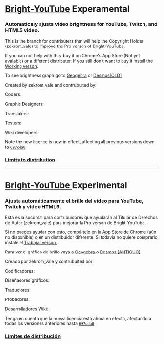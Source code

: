 # <a href="about:blank">Bright-YouTube</a> Experamental
<h3>
  Automaticaly ajusts video brightness for YouTube, Twitch, and HTML5 video.
</h3>
This is the branch for contributers that will help the Copyright Holder (zekrom_vale)
to improve the Pro verson of Bright-YouTube.

If you can not help with this, buy it on Chrome's App Store (Not yet avalable) or a
diferent distributer.  If you still don't want to buy it install the <a 
href="https://github.com/zekrom-vale/Bright-YouTube/tree/Working">Working verson</a>.

To see brightness graph go to <a href="https://ggbm.at/hh964TbP">Geogebra</a> or <a href="https://www.desmos.com/calculator/9j6xmk4snl">Desmos[OLD]</a>

Created by zekrom_vale and contrubuited by:

Coders:

Graphic Designers:

Translators:

Testers:

Wiki developers:

Note the new licence is now in effect, affecting all previous versions down to 
<a href="https://github.com/zekrom-vale/Bright-YouTube/commit/697cda09f8c41e3965349f3368485006913f2728">
  <code class="commit-sha">697cda0</code>
</a>

<h3>
  <a href="https://github.com/zekrom-vale/Bright-YouTube/blob/Experimental/distribution.md">
    Limits to distribution
  </a>
</h3>

------------
# <a href="about:blank"> Bright-YouTube </a> Experimental

<h3>
  Ajusta automáticamente el brillo del video para YouTube, Twitch y video HTML5.
</h3>
Esta es la sucursal para contribuidores que ayudarán al Titular de Derechos de Autor (zekrom_vale)
para mejorar la Pro verson de Bright-YouTube.

Si no puedes ayudar con esto, compártelo en la App Store de Chrome (aún no disponible) o en un
distribuidor diferente. Si todavía no quiere comprarlo, instale el <a
href = "https://github.com/zekrom-vale/Bright-YouTube/tree/Working"> Trabajar verson </a>.

Para ver el gráfico de brillo vaya a <a href="https://ggbm.at/hh964TbP"> Geogebra </a> o <a href="https://www.desmos.com/calculator/9j6xmk4snl"> Desmos [ANTIGUO] </a>

Creado por zekrom_vale y contrubuited por:

Codificadores:

Diseñadores gráficos:

Traductores:

Probadores:

Desarrolladores Wiki:

Tenga en cuenta que la nueva licencia está ahora en efecto, afectando a todas las versiones anteriores hasta
<a href="https://github.com/zekrom-vale/Bright-YouTube/commit/697cda09f8c41e3965349f3368485006913f2728">
  <code class="commit-sha">697cda0</code>
</a>

<h3>
    <a href="https://github.com/zekrom-vale/Bright-YouTube/blob/Experimental/distribution.md">
      Límites de distribución
    </a>
</ h3>
